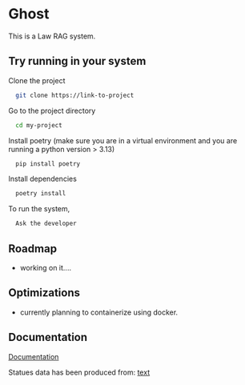 
# Ghost

This is a Law RAG system.


## Try running in your system

Clone the project

```bash
  git clone https://link-to-project
```

Go to the project directory

```bash
  cd my-project
```

Install poetry (make sure you are in a virtual environment and you are running a python version > 3.13)

```bash
  pip install poetry
```

Install dependencies

```bash
  poetry install
```

To run the system,

```bash
  Ask the developer
```


## Roadmap

- working on it....
## Optimizations

- currently planning to containerize using docker.
## Documentation

[Documentation](https://linktodocumentation)

Statues data has been produced from: [text](https://uscode.house.gov/download/download.shtml)

